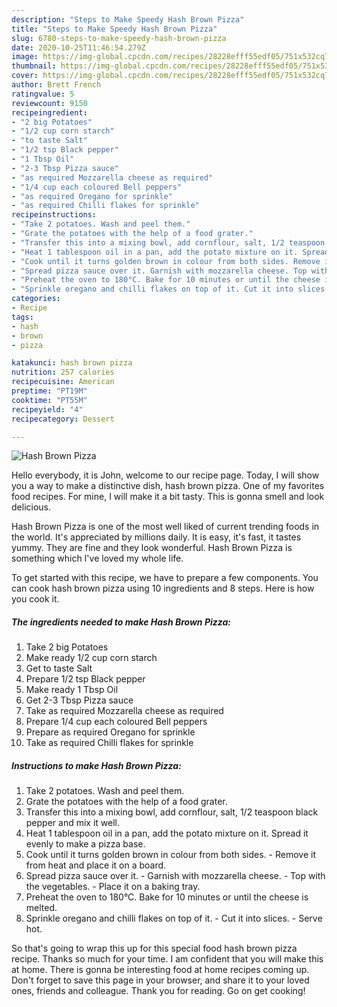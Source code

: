 ```yaml
---
description: "Steps to Make Speedy Hash Brown Pizza"
title: "Steps to Make Speedy Hash Brown Pizza"
slug: 6780-steps-to-make-speedy-hash-brown-pizza
date: 2020-10-25T11:46:54.279Z
image: https://img-global.cpcdn.com/recipes/28228efff55edf05/751x532cq70/hash-brown-pizza-recipe-main-photo.jpg
thumbnail: https://img-global.cpcdn.com/recipes/28228efff55edf05/751x532cq70/hash-brown-pizza-recipe-main-photo.jpg
cover: https://img-global.cpcdn.com/recipes/28228efff55edf05/751x532cq70/hash-brown-pizza-recipe-main-photo.jpg
author: Brett French
ratingvalue: 5
reviewcount: 9150
recipeingredient:
- "2 big Potatoes"
- "1/2 cup corn starch"
- "to taste Salt"
- "1/2 tsp Black pepper"
- "1 Tbsp Oil"
- "2-3 Tbsp Pizza sauce"
- "as required Mozzarella cheese as required"
- "1/4 cup each coloured Bell peppers"
- "as required Oregano for sprinkle"
- "as required Chilli flakes for sprinkle"
recipeinstructions:
- "Take 2 potatoes. Wash and peel them."
- "Grate the potatoes with the help of a food grater."
- "Transfer this into a mixing bowl, add cornflour, salt, 1/2 teaspoon black pepper and mix it well."
- "Heat 1 tablespoon oil in a pan, add the potato mixture on it. Spread it evenly to make a pizza base."
- "Cook until it turns golden brown in colour from both sides. Remove it from heat and place it on a board."
- "Spread pizza sauce over it. Garnish with mozzarella cheese. Top with the vegetables.  Place it on a baking tray."
- "Preheat the oven to 180°C. Bake for 10 minutes or until the cheese is melted."
- "Sprinkle oregano and chilli flakes on top of it. Cut it into slices. Serve hot."
categories:
- Recipe
tags:
- hash
- brown
- pizza

katakunci: hash brown pizza 
nutrition: 257 calories
recipecuisine: American
preptime: "PT19M"
cooktime: "PT55M"
recipeyield: "4"
recipecategory: Dessert

---
```



![Hash Brown Pizza](https://img-global.cpcdn.com/recipes/28228efff55edf05/751x532cq70/hash-brown-pizza-recipe-main-photo.jpg)

Hello everybody, it is John, welcome to our recipe page. Today, I will show you a way to make a distinctive dish, hash brown pizza. One of my favorites food recipes. For mine, I will make it a bit tasty. This is gonna smell and look delicious.



Hash Brown Pizza is one of the most well liked of current trending foods in the world. It's appreciated by millions daily. It is easy, it's fast, it tastes yummy. They are fine and they look wonderful. Hash Brown Pizza is something which I've loved my whole life.


To get started with this recipe, we have to prepare a few components. You can cook hash brown pizza using 10 ingredients and 8 steps. Here is how you cook it.

<!--inarticleads1-->

##### The ingredients needed to make Hash Brown Pizza:

1. Take 2 big Potatoes
1. Make ready 1/2 cup corn starch
1. Get to taste Salt
1. Prepare 1/2 tsp Black pepper
1. Make ready 1 Tbsp Oil
1. Get 2-3 Tbsp Pizza sauce
1. Take as required Mozzarella cheese as required
1. Prepare 1/4 cup each coloured Bell peppers
1. Prepare as required Oregano for sprinkle
1. Take as required Chilli flakes for sprinkle




<!--inarticleads2-->

##### Instructions to make Hash Brown Pizza:

1. Take 2 potatoes. Wash and peel them.
1. Grate the potatoes with the help of a food grater.
1. Transfer this into a mixing bowl, add cornflour, salt, 1/2 teaspoon black pepper and mix it well.
1. Heat 1 tablespoon oil in a pan, add the potato mixture on it. Spread it evenly to make a pizza base.
1. Cook until it turns golden brown in colour from both sides. - Remove it from heat and place it on a board.
1. Spread pizza sauce over it. - Garnish with mozzarella cheese. - Top with the vegetables.  - Place it on a baking tray.
1. Preheat the oven to 180°C. Bake for 10 minutes or until the cheese is melted.
1. Sprinkle oregano and chilli flakes on top of it. - Cut it into slices. - Serve hot.




So that's going to wrap this up for this special food hash brown pizza recipe. Thanks so much for your time. I am confident that you will make this at home. There is gonna be interesting food at home recipes coming up. Don't forget to save this page in your browser, and share it to your loved ones, friends and colleague. Thank you for reading. Go on get cooking!
